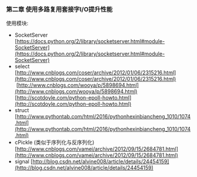 ### 第二章 使用多路复用套接字I/O提升性能
使用模块:
* SocketServer [https://docs.python.org/2/library/socketserver.html#module-SocketServer](https://docs.python.org/2/library/socketserver.html#module-SocketServer)
* select 
  [http://www.cnblogs.com/coser/archive/2012/01/06/2315216.html](http://www.cnblogs.com/coser/archive/2012/01/06/2315216.html)
  [http://www.cnblogs.com/wooya/p/5898694.html](http://www.cnblogs.com/wooya/p/5898694.html)
  [http://scotdoyle.com/python-epoll-howto.html](http://scotdoyle.com/python-epoll-howto.html)
* struct [http://www.pythontab.com/html/2016/pythonhexinbiancheng_1010/1074.html](http://www.pythontab.com/html/2016/pythonhexinbiancheng_1010/1074.html)
* cPickle (类似于序列化与反序列化) [http://www.cnblogs.com/vamei/archive/2012/09/15/2684781.html](http://www.cnblogs.com/vamei/archive/2012/09/15/2684781.html)
* signal [http://blog.csdn.net/alvine008/article/details/24454159](http://blog.csdn.net/alvine008/article/details/24454159)

